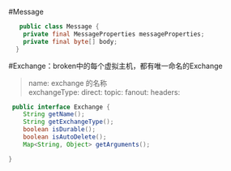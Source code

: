 
#Message
```Java 
   public class Message {
    private final MessageProperties messageProperties;
    private final byte[] body;
  }
```
#Exchange：broken中的每个虚拟主机，都有唯一命名的Exchange
>name: exchange 的名称</br>
exchangeType: 
direct: 
topic: 
fanout:
headers:

```Java 
 public interface Exchange {
    String getName();
    String getExchangeType();
    boolean isDurable();
    boolean isAutoDelete();
    Map<String, Object> getArguments();

}
```  
